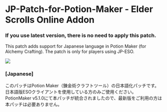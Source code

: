 # JP-Patch-for-Potion-Maker - Elder Scrolls Online Addon

### If you use latest version, there is no need to apply this patch.

This patch adds support for Japanese language in Potion Maker (for Alchemy Crafting). The patch is only for players using JP-ESO.

![](http://cdn-eso.mmoui.com/preview/pvw4567.png)

### [Japanese]

このパッチはPotion Maker（錬金術クラフトツール）の日本語化パッチです。日本語版ESOクライアントを使用している方のみご使用ください。
PotionMaker v5.1.0にて本パッチが統合されましたので、最新版をご利用の方は本パッチは必要ありません。
